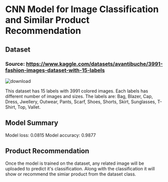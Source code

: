 # CNN Model for Image Classification and Similar Product Recommendation

## Dataset
### Source: https://www.kaggle.com/datasets/avantibuche/3991-fashion-images-dataset-with-15-labels
![download](https://github.com/AvantiBuche/CNNmodel/assets/127451991/a8522866-04a3-4c15-b4ce-7dccfb0ddcc1)

This dataset has 15 labels with 3991 colored images.
Each labels has different number of images and sizes.
The labels are: Bag, Blazer, Cap, Dress, Jwellery, Outwear, Pants, Scarf, Shoes, Shorts, Skirt, Sunglasses, T-Shirt, Top, Vallet.

## Model Summary
Model loss: 0.0815
Model accuracy: 0.9877

## Product Recommendation
Once the model is trained on the dataset, any related image will be uploaded to predict it's classification.
Along with the classification it will show or recommend the simiar product from the dataset class. 

